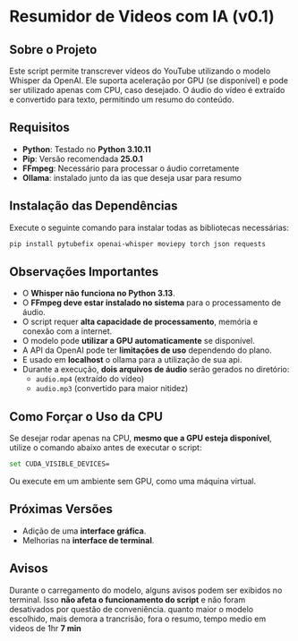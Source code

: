 # Resumidor de Videos com IA (v0.1)

## Sobre o Projeto
Este script permite transcrever vídeos do YouTube utilizando o modelo Whisper da OpenAI. Ele suporta aceleração por GPU (se disponível) e pode ser utilizado apenas com CPU, caso desejado. O áudio do vídeo é extraído e convertido para texto, permitindo um resumo do conteúdo.

## Requisitos

- **Python**: Testado no **Python 3.10.11**
- **Pip**: Versão recomendada **25.0.1**
- **FFmpeg**: Necessário para processar o áudio corretamente
- **Ollama**: instalado junto da ias que deseja usar para resumo

## Instalação das Dependências

Execute o seguinte comando para instalar todas as bibliotecas necessárias:

```sh
pip install pytubefix openai-whisper moviepy torch json requests
```

## Observações Importantes

- O **Whisper não funciona no Python 3.13**.
- O **FFmpeg deve estar instalado no sistema** para o processamento de áudio.
- O script requer **alta capacidade de processamento**, memória e conexão com a internet.
- O modelo pode **utilizar a GPU automaticamente** se disponível.
- A API da OpenAI pode ter **limitações de uso** dependendo do plano.
- E usado em **localhost** o ollama para a utilização de sua api.
- Durante a execução, **dois arquivos de áudio** serão gerados no diretório:
  - `audio.mp4` (extraído do vídeo)
  - `audio.mp3` (convertido para maior nitidez)

## Como Forçar o Uso da CPU

Se desejar rodar apenas na CPU, **mesmo que a GPU esteja disponível**, utilize o comando abaixo antes de executar o script:

```sh
set CUDA_VISIBLE_DEVICES=
```

Ou execute em um ambiente sem GPU, como uma máquina virtual.

## Próximas Versões

- Adição de uma **interface gráfica**.
- Melhorias na **interface de terminal**.

## Avisos

Durante o carregamento do modelo, alguns avisos podem ser exibidos no terminal. Isso **não afeta o funcionamento do script** e não foram desativados por questão de conveniência.
quanto maior o modelo escolhido, mais demora a trancrisão, fora o resumo, tempo medio em videos de 1hr **7 min**

